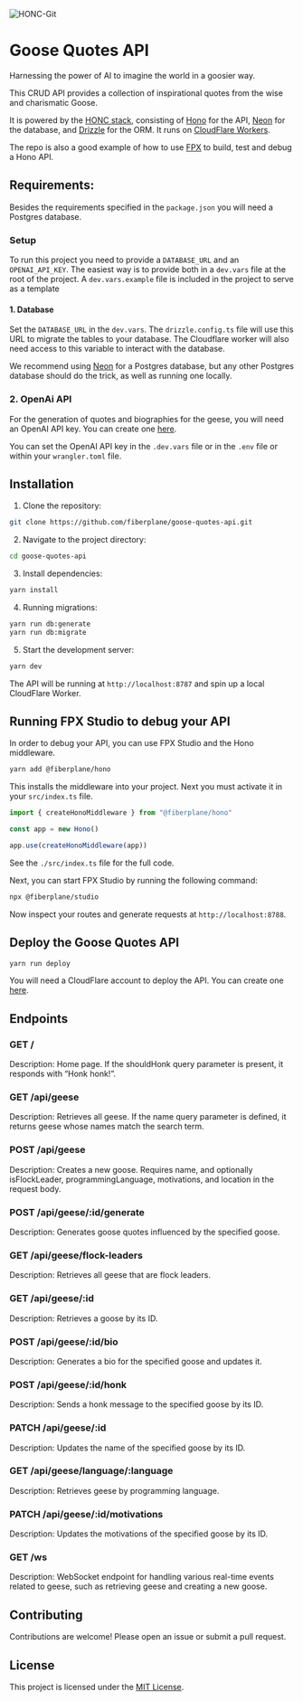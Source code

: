 
![HONC-Git](https://github.com/user-attachments/assets/669c0de6-d7e8-45db-a858-585f895e7d29)

# Goose Quotes API

Harnessing the power of AI to imagine the world in a goosier way.

This CRUD API provides a collection of inspirational quotes from the wise and charismatic Goose.

It is powered by the [HONC stack](https://honc.dev), consisting of [Hono](https://hono.dev/) for the API, [Neon](https://neon.tech/) for the database, and [Drizzle](https://orm.drizzle.team/) for the ORM. It runs on [CloudFlare Workers](https://developers.cloudflare.com/workers/).

The repo is also a good example of how to use [FPX](https://github.com/fiberplane/fpx/) to build, test and debug a Hono API.

## Requirements:

Besides the requirements specified in the `package.json` you will need a Postgres database. 

### Setup
To run this project you need to provide a `DATABASE_URL` and an `OPENAI_API_KEY`. The easiest way is to provide both in a `dev.vars` file at the root of the project. A `dev.vars.example` file is included in the project to serve as a template 

#### 1. Database
Set the `DATABASE_URL` in the `dev.vars`. The `drizzle.config.ts` file will use this URL to migrate the tables to your database. The Cloudflare worker will also need access to this variable to interact with the database.

We recommend using [Neon](https://neon.tech/) for a Postgres database, but any other Postgres database should do the trick, as well as running one locally.

### 2. OpenAi API

For the generation of quotes and biographies for the geese, you will need an OpenAI API key. You can create one [here](https://platform.openai.com/api-keys).

You can set the OpenAI API key in the `.dev.vars` file or in the `.env` file or within your `wrangler.toml` file.


## Installation

1. Clone the repository:

```bash
git clone https://github.com/fiberplane/goose-quotes-api.git
```

2. Navigate to the project directory:

```bash
cd goose-quotes-api
```

3. Install dependencies:

```bash
yarn install
```

4. Running migrations:

```bash
yarn run db:generate
yarn run db:migrate
```

5. Start the development server:

```bash
yarn dev
```

The API will be running at `http://localhost:8787` and spin up a local CloudFlare Worker.


## Running FPX Studio to debug your API

In order to debug your API, you can use FPX Studio and the Hono middleware.

```bash
yarn add @fiberplane/hono
```

This installs the middleware into your project. Next you must activate it in your `src/index.ts` file.

```ts
import { createHonoMiddleware } from "@fiberplane/hono"

const app = new Hono()

app.use(createHonoMiddleware(app))
```

See the `./src/index.ts` file for the full code.

Next, you can start FPX Studio by running the following command:

```bash
npx @fiberplane/studio
```

Now inspect your routes and generate requests at `http://localhost:8788`.

## Deploy the Goose Quotes API

```bash
yarn run deploy
```

You will need a CloudFlare account to deploy the API. You can create one [here](https://dash.cloudflare.com/sign-up/free-trial?utm_source=honc.dev).

## Endpoints

### GET /

Description: Home page. If the shouldHonk query parameter is present, it responds with “Honk honk!”.

### GET /api/geese

Description: Retrieves all geese. If the name query parameter is defined, it returns geese whose names match the search term.

### POST /api/geese

Description: Creates a new goose. Requires name, and optionally isFlockLeader, programmingLanguage, motivations, and location in the request body.

### POST /api/geese/:id/generate

Description: Generates goose quotes influenced by the specified goose.

### GET /api/geese/flock-leaders

Description: Retrieves all geese that are flock leaders.

### GET /api/geese/:id

Description: Retrieves a goose by its ID.

### POST /api/geese/:id/bio

Description: Generates a bio for the specified goose and updates it.

### POST /api/geese/:id/honk

Description: Sends a honk message to the specified goose by its ID.

### PATCH /api/geese/:id

Description: Updates the name of the specified goose by its ID.

### GET /api/geese/language/:language

Description: Retrieves geese by programming language.

### PATCH /api/geese/:id/motivations

Description: Updates the motivations of the specified goose by its ID.

### GET /ws

Description: WebSocket endpoint for handling various real-time events related to geese, such as retrieving geese and creating a new goose.

## Contributing

Contributions are welcome! Please open an issue or submit a pull request.

## License

This project is licensed under the [MIT License](LICENSE).
